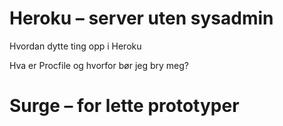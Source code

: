 # Heroku – server uten sysadmin

Hvordan dytte ting opp i Heroku

Hva er Procfile og hvorfor bør jeg bry meg?







# Surge – for lette prototyper



